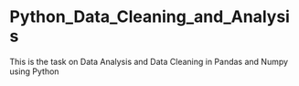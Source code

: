 # Python_Data_Cleaning_and_Analysis
This is the task on Data Analysis and Data Cleaning in Pandas and Numpy using Python
